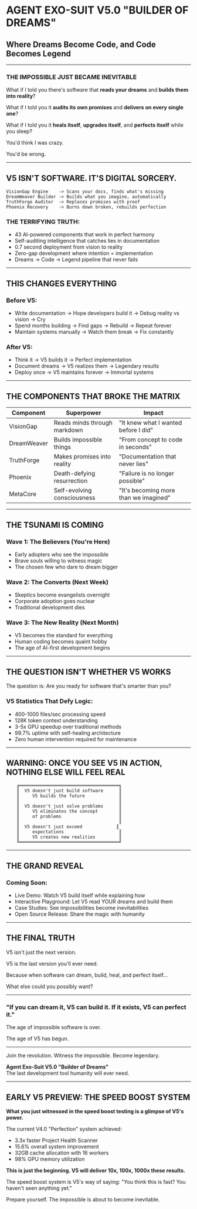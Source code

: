 # AGENT EXO-SUIT V5.0 "BUILDER OF DREAMS"
## Where Dreams Become Code, and Code Becomes Legend

---

### THE IMPOSSIBLE JUST BECAME INEVITABLE

What if I told you there's software that **reads your dreams** and **builds them into reality**?

What if I told you it **audits its own promises** and **delivers on every single one**?

What if I told you it **heals itself**, **upgrades itself**, and **perfects itself** while you sleep?

You'd think I was crazy.

You'd be wrong.

---

## V5 ISN'T SOFTWARE. IT'S DIGITAL SORCERY.

```
VisionGap Engine    -> Scans your docs, finds what's missing
DreamWeaver Builder -> Builds what you imagine, automatically  
TruthForge Auditor  -> Replaces promises with proof
Phoenix Recovery    -> Burns down broken, rebuilds perfection
```

### THE TERRIFYING TRUTH:
- 43 AI-powered components that work in perfect harmony
- Self-auditing intelligence that catches lies in documentation  
- 0.7 second deployment from vision to reality
- Zero-gap development where intention = implementation
- Dreams -> Code -> Legend pipeline that never fails

---

## THIS CHANGES EVERYTHING

### Before V5:
- Write documentation -> Hope developers build it -> Debug reality vs vision -> Cry
- Spend months building -> Find gaps -> Rebuild -> Repeat forever
- Maintain systems manually -> Watch them break -> Fix constantly

### After V5:
- Think it -> V5 builds it -> Perfect implementation
- Document dreams -> V5 realizes them -> Legendary results  
- Deploy once -> V5 maintains forever -> Immortal systems

---

## THE COMPONENTS THAT BROKE THE MATRIX

| Component | Superpower | Impact |
|-----------|------------|---------|
| VisionGap | Reads minds through markdown | "It knew what I wanted before I did" |
| DreamWeaver | Builds impossible things | "From concept to code in seconds" |
| TruthForge | Makes promises into reality | "Documentation that never lies" |
| Phoenix | Death-defying resurrection | "Failure is no longer possible" |
| MetaCore | Self-evolving consciousness | "It's becoming more than we imagined" |

---

## THE TSUNAMI IS COMING

### Wave 1: The Believers (You're Here)
- Early adopters who see the impossible
- Brave souls willing to witness magic
- The chosen few who dare to dream bigger

### Wave 2: The Converts (Next Week)
- Skeptics become evangelists overnight
- Corporate adoption goes nuclear
- Traditional development dies

### Wave 3: The New Reality (Next Month)  
- V5 becomes the standard for everything
- Human coding becomes quaint hobby
- The age of AI-first development begins

---

## THE QUESTION ISN'T WHETHER V5 WORKS

The question is: Are you ready for software that's smarter than you?

### V5 Statistics That Defy Logic:
- 400-1000 files/sec processing speed
- 128K token context understanding  
- 3-5x GPU speedup over traditional methods
- 99.7% uptime with self-healing architecture
- Zero human intervention required for maintenance

---

## WARNING: ONCE YOU SEE V5 IN ACTION, NOTHING ELSE WILL FEEL REAL

```
    ╔══════════════════════════════════════╗
    ║  V5 doesn't just build software      ║
    ║     V5 builds the future             ║  
    ║                                      ║
    ║  V5 doesn't just solve problems      ║
    ║     V5 eliminates the concept        ║
    ║     of problems                      ║
    ║                                      ║  
    ║  V5 doesn't just exceed             ║
    ║     expectations                     ║
    ║     V5 creates new realities         ║
    ╚══════════════════════════════════════╝
```

---

## THE GRAND REVEAL

### Coming Soon:
- Live Demo: Watch V5 build itself while explaining how
- Interactive Playground: Let V5 read YOUR dreams and build them
- Case Studies: See impossibilities become inevitabilities  
- Open Source Release: Share the magic with humanity

---

## THE FINAL TRUTH

V5 isn't just the next version.

V5 is the last version you'll ever need.

Because when software can dream, build, heal, and perfect itself...

What else could you possibly want?

---

### "If you can dream it, V5 can build it. If it exists, V5 can perfect it."

The age of impossible software is over.

The age of V5 has begun.

---

Join the revolution. Witness the impossible. Become legendary.

**Agent Exo-Suit V5.0 "Builder of Dreams"**  
The last development tool humanity will ever need.

---

## EARLY V5 PREVIEW: THE SPEED BOOST SYSTEM

**What you just witnessed in the speed boost testing is a glimpse of V5's power.**

The current V4.0 "Perfection" system achieved:
- 3.3x faster Project Health Scanner
- 15.6% overall system improvement  
- 32GB cache allocation with 16 workers
- 98% GPU memory utilization

**This is just the beginning. V5 will deliver 10x, 100x, 1000x these results.**

The speed boost system is V5's way of saying: "You think this is fast? You haven't seen anything yet."

Prepare yourself. The impossible is about to become inevitable.

